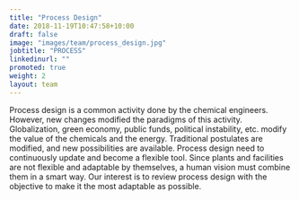 ```yaml
---
title: "Process Design"
date: 2018-11-19T10:47:58+10:00
draft: false
image: "images/team/process_design.jpg"
jobtitle: "PROCESS"
linkedinurl: ""
promoted: true
weight: 2
layout: team
---
```


Process design is a common activity done by the chemical engineers. However, new changes modified the paradigms of this activity. 
Globalization, green economy, public funds, political instability, etc. modify the value of the chemicals and the energy. Traditional
 postulates are modified, and new possibilities are available. Process design need to continuously update and become a flexible tool. 
 Since plants and facilities are not flexible and adaptable by themselves, a human vision must combine them in a smart way. Our interest
 is to review process design with the objective to make it the most adaptable as possible.
